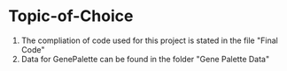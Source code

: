 # Topic-of-Choice
1. The compliation of code used for this project is stated in the file "Final Code"
2. Data for GenePalette can be found in the folder "Gene Palette Data"
